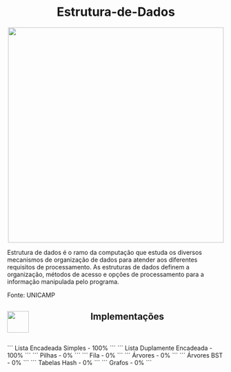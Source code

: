 <h1 align=center> Estrutura-de-Dados </h1>
<p align="center">
  <img width="500" src="https://www.luisdev.com.br/wp-content/uploads/2021/04/ESTRUTURA-DE-DADOS-COM-C.png">
 </p>

Estrutura de dados é o ramo da computação que estuda os diversos mecanismos de organização de dados para atender aos diferentes requisitos de processamento. As estruturas de dados definem a organização, métodos de acesso e opções de processamento para a informação manipulada pelo programa.

Fonte: UNICAMP

<h2 align=center> Implementações <img align="left" width="50" src="https://www.stickersdevs.com.br/wp-content/uploads/2022/01/java-adesivo-sticker.png"></h2><br><br>
```
Lista Encadeada Simples - 100%
```
```
Lista Duplamente Encadeada - 100%
```
```
Pilhas - 0%
```
```
Fila - 0%
```
```
Árvores - 0%
```
```
Árvores BST - 0%
```
```
Tabelas Hash - 0%
```
```
Grafos - 0%
```
